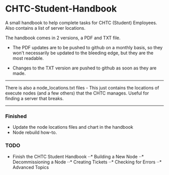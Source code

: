 # CHTC-Student-Handbook
A small handbook to help complete tasks for CHTC (Student) Employees. Also contains a list of server locations.

The handbook comes in 2 versions, a PDF and TXT file.

* The PDF updates are to be pushed to github on a monthly basis, so they won't
necessarily be updated to the bleeding edge, but they are the most readable.

* Changes to the TXT version are pushed to github as soon as they are made.

---

There is also a node_locations.txt files - This just contains the locations
of execute nodes (and a few others) that the CHTC manages. Useful for finding
a server that breaks.

---

### Finished
* Update the node locations files and chart in the handbook
* Node rebuild how-to.

### TODO
* Finish the CHTC Student Handbook
⋅⋅* Building a New Node
⋅⋅* Decommissioning a Node
⋅⋅* Creating Tickets
⋅⋅* Checking for Errors
⋅⋅* Advanced Topics
